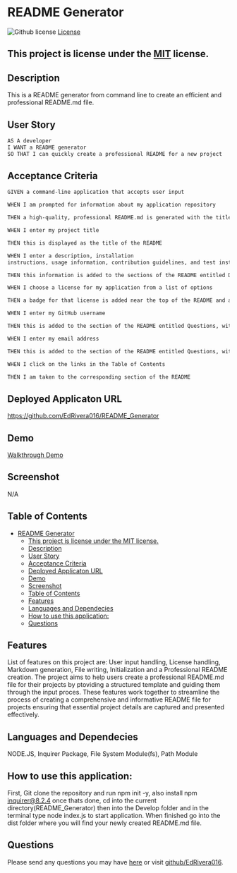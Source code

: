 # README Generator
![Github license](https://img.shields.io/badge/license-MIT-blue.svg)
[License](https://choosealicense.com/licenses/MIT/)
## This project is license under the [MIT](https://choosealicense.com/licenses/MIT/) license.
## Description
This is a README generator from command line to create an efficient and professional README.md file.
 ## User Story
```md
AS A developer
I WANT a README generator
SO THAT I can quickly create a professional README for a new project
```
## Acceptance Criteria
```md
GIVEN a command-line application that accepts user input

WHEN I am prompted for information about my application repository

THEN a high-quality, professional README.md is generated with the title of my project and sections entitled Description, Table of Contents, Installation, Usage, License, Contributing, Tests, and Questions

WHEN I enter my project title

THEN this is displayed as the title of the README

WHEN I enter a description, installation 
instructions, usage information, contribution guidelines, and test instructions

THEN this information is added to the sections of the README entitled Description, Installation, Usage, Contributing, and Tests

WHEN I choose a license for my application from a list of options

THEN a badge for that license is added near the top of the README and a notice is added to the section of the README entitled License that explains which license the application is covered under

WHEN I enter my GitHub username

THEN this is added to the section of the README entitled Questions, with a link to my GitHub profile

WHEN I enter my email address

THEN this is added to the section of the README entitled Questions, with instructions on how to reach me with additional questions

WHEN I click on the links in the Table of Contents

THEN I am taken to the corresponding section of the README
```
## Deployed Applicaton URL
https://github.com/EdRivera016/README_Generator

## Demo
[Walkthrough Demo](https://drive.google.com/file/d/15V3GxLqCOwViYDc_caOayl9HftDlwWp3/view)

## Screenshot
N/A
## Table of Contents
- [README Generator](#readme-generator)
  - [This project is license under the MIT license.](#this-project-is-license-under-the-mit-license)
  - [Description](#description)
  - [User Story](#user-story)
  - [Acceptance Criteria](#acceptance-criteria)
  - [Deployed Applicaton URL](#deployed-applicaton-url)
  - [Demo](#demo)
  - [Screenshot](#screenshot)
  - [Table of Contents](#table-of-contents)
  - [Features](#features)
  - [Languages and Dependecies](#languages-and-dependecies)
  - [How to use this application:](#how-to-use-this-application)
  - [Questions](#questions)
## Features
List of features on this project are: User input handling, License handling, Markdown generation, File writing, Initialization and a Professional README creation. The project aims to help users create a professional README.md file for their projects by ptoviding a structured template and guiding them through the input proces. These features work together to streamline the process of creating a comprehensive and informative README file for projects ensuring that essential project details are captured and presented effectively.
## Languages and Dependecies
NODE.JS, Inquirer Package, File System Module(fs), Path Module
## How to use this application:
First, Git clone the repository and run npm init -y, also install npm inquirer@8.2.4 once thats done, cd into the current directory(README_Generator) then into the Develop folder and in the terminal type node index.js to start application. When finished go into the dist folder where you will find your newly created README.md file.

## Questions
Please send any questions you may have [here](mailto:edwinrivera016@outlook.com?subject=[Github]%20Dev%20Connect) or visit [github/EdRivera016](https://github.comEdRivera016).

